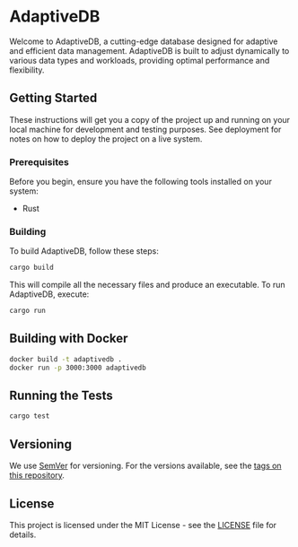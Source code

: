 # AdaptiveDB

Welcome to AdaptiveDB, a cutting-edge database designed for adaptive and efficient data management. AdaptiveDB is built to adjust dynamically to various data types and workloads, providing optimal performance and flexibility.

## Getting Started

These instructions will get you a copy of the project up and running on your local machine for development and testing purposes. See deployment for notes on how to deploy the project on a live system.

### Prerequisites

Before you begin, ensure you have the following tools installed on your system:
- Rust

### Building

To build AdaptiveDB, follow these steps:

```bash
cargo build
```

This will compile all the necessary files and produce an executable. To run AdaptiveDB, execute:

```bash
cargo run
```

## Building with Docker
~~~bash
docker build -t adaptivedb .
docker run -p 3000:3000 adaptivedb
~~~

## Running the Tests

```bash
cargo test
```

## Versioning

We use [SemVer](http://semver.org/) for versioning. For the versions available, see the [tags on this repository](https://github.com/yourusername/AdaptiveDB/tags).

## License

This project is licensed under the MIT License - see the [LICENSE](LICENSE) file for details.